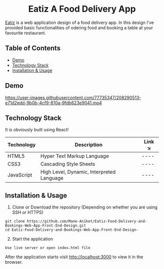 <h1 align="center"> Eatiz A Food Delivery App </h1>



[Eatiz](https://github.com/Mane-Aniket/Eatiz-Food-Delivery-and-Bookings-Web-App-Front-End-Design) is a web application design of a food delivery app. In this design I've provided basic functionalities of odering food and booking a table at your favourite restaurant.


## Table of Contents

- [Demo](#demo)
- [Technology Stack](#technology-stack)
- [Installation & Usage](#installation-&-usage)


## Demo




https://user-images.githubusercontent.com/77735347/208290513-e71d2edd-9b0b-4cf9-810a-9fdb623e9041.mp4



## Technology Stack

It is obviously built using React!

| Technology    | Description                               | Link ↘️                                    |
| ------------- | ----------------------------------------- | ------------------------------------------ |
| HTML5         | Hyper Text Markup Language                | ----                                       |
| CSS3          | Cascading Style Sheets                    | ----                                       |
| JavaScript    | High Level, Dynamic, Interpreted Language | ----                                       |



## Installation & Usage


1. Clone or Download the repository (Depending on whether you are using SSH or HTTPS)

```
git clone https://github.com/Mane-Aniket/Eatiz-Food-Delivery-and-Bookings-Web-App-Front-End-Design.git
cd Eatiz-Food-Delivery-and-Bookings-Web-App-Front-End-Design-
```

2. Start the application

```
Use live server or open index.html file 
```

After the application starts visit [http://localhost:3000](http://localhost:3000) to view it in the browser.

